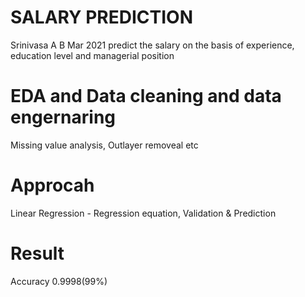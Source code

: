# SALARY PREDICTION
 Srinivasa A B 
 Mar 2021
 predict the salary on the basis of experience, education level and managerial position
 # EDA and Data cleaning and data engernaring
  Missing value analysis, Outlayer removeal etc
 # Approcah
  Linear Regression - Regression equation, Validation & Prediction
 # Result
  Accuracy 0.9998(99%)
